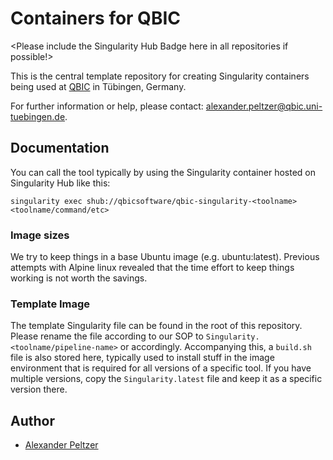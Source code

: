# Containers for QBIC

<Please include the Singularity Hub Badge here in all repositories if possible!> 

This is the central template repository for creating Singularity containers being used at [QBIC](https://qbic.life) in Tübingen, Germany.

For further information or help, please contact: alexander.peltzer@qbic.uni-tuebingen.de. 

## Documentation

You can call the tool typically by using the Singularity container hosted on Singularity Hub like this:
```
singularity exec shub://qbicsoftware/qbic-singularity-<toolname> <toolname/command/etc> 
```

### Image sizes
We try to keep things in a base Ubuntu image (e.g. ubuntu:latest). Previous attempts with Alpine linux revealed that the time effort to keep things working is not worth the savings. 

### Template Image

The template Singularity file can be found in the root of this repository. Please rename the file according to our SOP to `Singularity.<toolname/pipeline-name>` or accordingly. Accompanying this, a `build.sh` file is also stored here, typically used to install stuff in the image environment that is required for all versions of a specific tool. If you have multiple versions, copy the `Singularity.latest` file and keep it as a specific version there. 

## Author

* [Alexander Peltzer](https://github.com/apeltzer)
